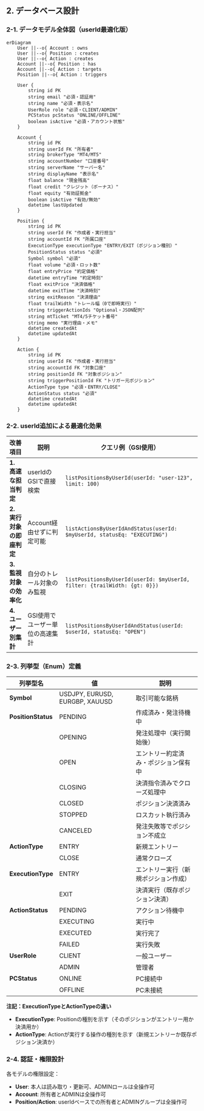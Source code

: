 ## 2. データベース設計

### 2-1. データモデル全体図（userId最適化版）

```mermaid
erDiagram
    User ||--o{ Account : owns
    User ||--o{ Position : creates
    User ||--o{ Action : creates
    Account ||--o{ Position : has
    Account ||--o{ Action : targets
    Position ||--o{ Action : triggers

    User {
        string id PK
        string email "必須・認証用"
        string name "必須・表示名"
        UserRole role "必須・CLIENT/ADMIN"
        PCStatus pcStatus "ONLINE/OFFLINE"
        boolean isActive "必須・アカウント状態"
    }

    Account {
        string id PK
        string userId FK "所有者"
        string brokerType "MT4/MT5"
        string accountNumber "口座番号"
        string serverName "サーバー名"
        string displayName "表示名"
        float balance "現金残高"
        float credit "クレジット（ボーナス）"
        float equity "有効証拠金"
        boolean isActive "有効/無効"
        datetime lastUpdated
    }

    Position {
        string id PK
        string userId FK "作成者・実行担当"
        string accountId FK "所属口座"
        ExecutionType executionType "ENTRY/EXIT（ポジション種別）"
        PositionStatus status "必須"
        Symbol symbol "必須"
        float volume "必須・ロット数"
        float entryPrice "約定価格"
        datetime entryTime "約定時刻"
        float exitPrice "決済価格"
        datetime exitTime "決済時刻"
        string exitReason "決済理由"
        float trailWidth "トレール幅（0で即時実行）"
        string triggerActionIds "Optional・JSON配列"
        string mtTicket "MT4/5チケット番号"
        string memo "実行理由・メモ"
        datetime createdAt
        datetime updatedAt
    }

    Action {
        string id PK
        string userId FK "作成者・実行担当"
        string accountId FK "対象口座"
        string positionId FK "対象ポジション"
        string triggerPositionId FK "トリガー元ポジション"
        ActionType type "必須・ENTRY/CLOSE"
        ActionStatus status "必須"
        datetime createdAt
        datetime updatedAt
    }
```

### 2-2. userId追加による最適化効果

| 改善項目                  | 説明                            | クエリ例（GSI使用）                                                       |
| ------------------------- | ------------------------------- | ------------------------------------------------------------------------- |
| **1. 高速な担当判定**     | userIdのGSIで直接検索           | `listPositionsByUserId(userId: "user-123", limit: 100)`                   |
| **2. 実行対象の即座判定** | Account経由せずに判定可能       | `listActionsByUserIdAndStatus(userId: $myUserId, statusEq: "EXECUTING")`  |
| **3. 監視対象の効率化**   | 自分のトレール対象のみ監視      | `listPositionsByUserId(userId: $myUserId, filter: {trailWidth: {gt: 0}})` |
| **4. ユーザー別集計**     | GSI使用でユーザー単位の高速集計 | `listPositionsByUserIdAndStatus(userId: $userId, statusEq: "OPEN")`       |

### 2-3. 列挙型（Enum）定義

| 列挙型名           | 値                             | 説明                                 |
| ------------------ | ------------------------------ | ------------------------------------ |
| **Symbol**         | USDJPY, EURUSD, EURGBP, XAUUSD | 取引可能な銘柄                       |
| **PositionStatus** | PENDING                        | 作成済み・発注待機中                 |
|                    | OPENING                        | 発注処理中（実行開始後）             |
|                    | OPEN                           | エントリー約定済み・ポジション保有中 |
|                    | CLOSING                        | 決済指令済みでクローズ処理中         |
|                    | CLOSED                         | ポジション決済済み                   |
|                    | STOPPED                        | ロスカット執行済み                   |
|                    | CANCELED                       | 発注失敗等でポジション不成立         |
| **ActionType**     | ENTRY                          | 新規エントリー                       |
|                    | CLOSE                          | 通常クローズ                         |
| **ExecutionType**  | ENTRY                          | エントリー実行（新規ポジション作成） |
|                    | EXIT                           | 決済実行（既存ポジション決済）       |
| **ActionStatus**   | PENDING                        | アクション待機中                     |
|                    | EXECUTING                      | 実行中                               |
|                    | EXECUTED                       | 実行完了                             |
|                    | FAILED                         | 実行失敗                             |
| **UserRole**       | CLIENT                         | 一般ユーザー                         |
|                    | ADMIN                          | 管理者                               |
| **PCStatus**       | ONLINE                         | PC接続中                             |
|                    | OFFLINE                        | PC未接続                             |

**注記：ExecutionTypeとActionTypeの違い**
- **ExecutionType**: Positionの種別を示す（そのポジションがエントリー用か決済用か）
- **ActionType**: Actionが実行する操作の種別を示す（新規エントリーか既存ポジション決済か）

### 2-4. 認証・権限設計

各モデルの権限設定：

- **User**: 本人は読み取り・更新可、ADMINロールは全操作可
- **Account**: 所有者とADMINは全操作可
- **Position/Action**: userIdベースでの所有者とADMINグループは全操作可

